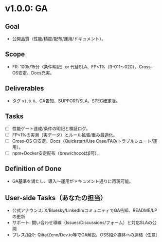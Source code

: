 ﻿# v1.0.0: GA

## Goal
- 公開品質（性能/精度/配布/運用/ドキュメント）。

## Scope
- FR: 100k/15分（条件明記）or 代替SLA、FP<1%（R-011〜020）、Cross-OS安定、Docs充実。

## Deliverables
- タグ `v1.0.0`、GA告知、SUPPORT/SLA、SPEC確定版。

## Tasks
- [ ] 性能ゲート達成/条件の明記と検証ログ。
- [ ] FP<1%の実測（実データ）とルール拡張/重み最適化。
- [ ] Cross-OS CI安定、Docs（Quickstart/Use Case/FAQ/トラブルシュート/運用）。
- [ ] npm+Docker安定配布（brew/chocoはβ可）。

## Definition of Done
- GA基準を満たし、導入〜運用がドキュメント通りに再現可能。

## User-side Tasks（あなたの担当）
- 公式アナウンス: X/Bluesky/LinkedIn/コミュニティでGA告知、README/LPの更新
- サポート: 問い合わせ導線（Issues/Discussions/フォーム）と対応SLAの公開
- プレス/紹介: Qiita/Zenn/Dev.to等でGA解説、OSS紹介媒体への連絡（任意）
